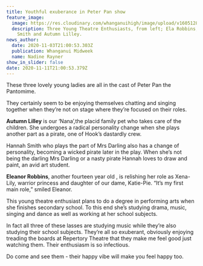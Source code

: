 ```yaml
---
title: Youthful exuberance in Peter Pan show
feature_image:
  image: https://res.cloudinary.com/whanganuihigh/image/upload/v1605128463/News/Autumn_Lilley._midweek_4.11.20_photo_reuben_janes.jpg
  description: Three Young Theatre Enthusiasts, from left; Ela Robbins, Hannah
    Smith and Autumn Lilley.
news_author:
  date: 2020-11-03T21:00:53.303Z
  publication: Whanganui Midweek
  name: Nadine Rayner
show_in_slider: false
date: 2020-11-11T21:00:53.379Z
---
```

These three lovely young ladies are all in the cast of Peter Pan the Pantomime. 

They certainly seem to be enjoying themselves chatting and singing together when they’re not on stage where they’re focused on their roles.

**Autumn Lilley** is our ‘Nana’,the placid family pet who takes care of the children. She undergoes a radical personality change when she plays another part as a pirate, one of Hook’s dastardly crew.

Hannah Smith who plays the part of Mrs Darling also has a change of personality, becoming a wicked pirate later in the play. When she’s not being the darling Mrs Darling or a nasty pirate Hannah loves to draw and paint, an avid art student.

**Eleanor Robbins**, another fourteen year old , is relishing her role as Xena-Lily, warrior princess and daughter of our dame, Katie-Pie. 
“It’s my first main role,” smiled Eleanor. 

This young theatre enthusiast plans to do a degree in performing arts when she finishes secondary school. To this end she’s studying drama, music, singing and dance as well as working at her school subjects.

In fact all three of these lasses are studying music while they’re also studying their school subjects. They’re all so exuberant, obviously enjoying treading the boards at Repertory Theatre that they make me feel good just watching them. Their enthusiasm is so infectious.

Do come and see them - their happy vibe will make you feel happy too.
